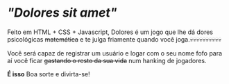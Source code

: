 # *"Dolores sit amet"*
Feito em HTML + CSS + Javascript, Dolores é um jogo que lhe dá dores psicológicas ~~matemática~~ e te julga friamente quando você joga.💀💀💀💀💀💀💀💀💀💀

Você será capaz de registrar um usuário e logar com o seu nome fofo para aí você ficar ~~gastando o resto da sua vida~~ num hanking de jogadores.

**É isso** Boa sorte e divirta-se!
